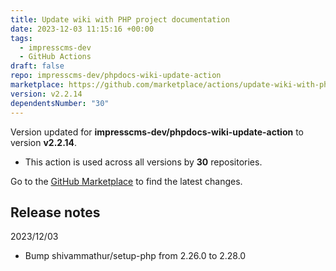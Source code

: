 ```yaml
---
title: Update wiki with PHP project documentation
date: 2023-12-03 11:15:16 +00:00
tags:
  - impresscms-dev
  - GitHub Actions
draft: false
repo: impresscms-dev/phpdocs-wiki-update-action
marketplace: https://github.com/marketplace/actions/update-wiki-with-php-project-documentation
version: v2.2.14
dependentsNumber: "30"
---
```



Version updated for **impresscms-dev/phpdocs-wiki-update-action** to version **v2.2.14**.
- This action is used across all versions by **30** repositories.

Go to the [GitHub Marketplace](https://github.com/marketplace/actions/update-wiki-with-php-project-documentation) to find the latest changes.

## Release notes

2023/12/03
- Bump shivammathur/setup-php from 2.26.0 to 2.28.0
